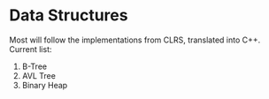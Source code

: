 # Data Structures

Most will follow the implementations from CLRS, translated into C++.
Current list:
1. B-Tree
2. AVL Tree
3. Binary Heap